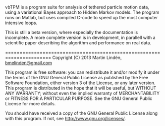 vbTPM is a program suite for analysis of tethered particle motion
data, using a variational Bayes approach to Hidden Markov models. The
program runs on Matlab, but uses compiled C-code to speed up the most
computer intensive loops.

This is still a beta version, where especially the documentation is
incomplete. A more complete version is in development, in parallell
with a scientific paper describing the algorithm and performance on
real data.

======================================================================
Copyright (C) 2013 Martin Lindén, bmelinden@gmail.com

This program is free software: you can redistribute it and/or modify
it under the terms of the GNU General Public License as published by
the Free Software Foundation, either version 3 of the License, or any
later version.  This program is distributed in the hope that it will
be useful, but WITHOUT ANY WARRANTY; without even the implied
warranty of MERCHANTABILITY or FITNESS FOR A PARTICULAR PURPOSE. See
the GNU General Public License for more details.

You should have received a copy of the GNU General Public License
along with this program. If not, see <http://www.gnu.org/licenses/>.
